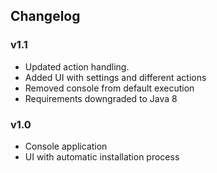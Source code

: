 ## Changelog
### v1.1
- Updated action handling.
- Added UI with settings and different actions
- Removed console from default execution
- Requirements downgraded to Java 8

### v1.0
- Console application
- UI with automatic installation process